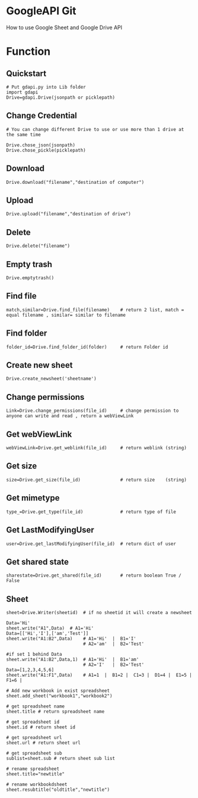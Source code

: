 # GoogleAPI Git

How to use Google Sheet and Google Drive API 

# Function

## Quickstart
    # Put gdapi.py into Lib folder
    import gdapi
    Drive=gdapi.Drive(jsonpath or picklepath)
## Change Credential
    # You can change different Drive to use or use more than 1 drive at the same time
    
    Drive.chose_json(jsonpath)
    Drive.chose_pickle(picklepath)    
## Download
    Drive.download("filename","destination of computer")
## Upload
    Drive.upload("filename","destination of drive")
## Delete
    Drive.delete("filename")
## Empty trash
    Drive.emptytrash()
## Find file
    match,similar=Drive.find_file(filename)    # return 2 list, match = equal filename , similar= similar to filename
## Find folder
    folder_id=Drive.find_folder_id(folder)     # return Folder id
## Create new sheet
    Drive.create_newsheet('sheetname')
## Change permissions
    Link=Drive.change_permissions(file_id)     # change permission to anyone can write and read , return a webViewLink
## Get webViewLink  
    webViewLink=Drive.get_weblink(file_id)     # return weblink (string) 
## Get size
    size=Drive.get_size(file_id)               # return size    (string) 
## Get mimetype
    type_=Drive.get_type(file_id)              # return type of file
## Get LastModifyingUser
    user=Drive.get_lastModifyingUser(file_id)  # return dict of user
## Get shared state
    sharestate=Drive.get_shared(file_id)       # return boolean True / False
   
## Sheet
    sheet=Drive.Writer(sheetid)  # if no sheetid it will create a newsheet 
    
    Data='Hi'
    sheet.write("A1",Data)  # A1='Hi'
    Data=[['Hi','I'],['am','Test']]
    sheet.write("A1:B2",Data)    # A1='Hi'  |  B1='I'
                                 # A2='am'  |  B2='Test'
    
    #if set 1 behind Data 
    sheet.write("A1:B2",Data,1)  # A1='Hi'  |  B1='am'
                                 # A2='I'   |  B2='Test'
    Data=[1,2,3,4,5,6]                           
    sheet.write("A1:F1",Data)    # A1=1  |  B1=2 |  C1=3 |  D1=4 |  E1=5 |  F1=6 | 
    
    # Add new workbook in exist spreadsheet
    sheet.add_sheet("workbook1","workbook2")
    
    # get spreadsheet name
    sheet.title # return spreadsheet name
    
    # get spreadsheet id
    sheet.id # return sheet id
    
    # get spreadsheet url
    sheet.url # return sheet url
    
    # get spreadsheet sub
    sublist=sheet.sub # return sheet sub list
    
    # rename spreadsheet
    sheet.title="newtitle"
    
    # rename workbookdsheet
    sheet.resubtitle("oldtitle","newtitle")

    
    

